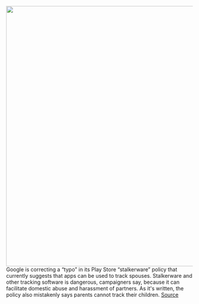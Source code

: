 <img src='https://cdn.vox-cdn.com/thumbor/9ZTVFInDC2WD1lv_-DI7dxp83Fk=/0x0:2040x1360/1200x800/filters:focal(857x517:1183x843)/cdn.vox-cdn.com/uploads/chorus_image/image/67429220/acastro_180427_1777_0001.0.jpg' width='700px' /><br/>
Google is correcting a “typo” in its Play Store “stalkerware” policy that currently suggests that apps can be used to track spouses. Stalkerware and other tracking software is dangerous, campaigners say, because it can facilitate domestic abuse and harassment of partners. As it's written, the policy also mistakenly says parents cannot track their children.
<a href='https://www.theverge.com/2020/9/18/21441154/google-play-store-stalkerware-ban-parent-children-tracking'> Source <a/>